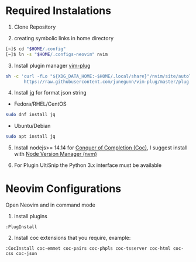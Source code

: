 # Required Instalations

1. Clone Repository

2. creating symbolic links in home directory

```bash
[~]$ cd "$HOME/.config"
[~]$ ln -s "$HOME/.configs-neovim" nvim
```

3. Install plugin manager [vim-plug](https://github.com/junegunn/vim-plug)

```bash
sh -c 'curl -fLo "${XDG_DATA_HOME:-$HOME/.local/share}"/nvim/site/autoload/plug.vim --create-dirs \
       https://raw.githubusercontent.com/junegunn/vim-plug/master/plug.vim'
```

4. Install [jq](https://github.com/stedolan/jq) for format json string

- Fedora/RHEL/CentOS
```bash
sudo dnf install jq
```

- Ubuntu/Debian
```bash
sudo apt install jq
```

5. Install nodejs>= 14.14 for [Conquer of Completion (Coc)](https://github.com/neoclide/coc.nvim), I suggest install with [Node Version Manager (nvm)](https://github.com/nvm-sh/nvm)

6. For Plugin UltiSnip the Python 3.x interface must be available

# Neovim Configurations

Open Neovim and in command mode

1. install plugins

```
:PlugInstall
```

2. Install coc extensions that you require, example:

```
:CocInstall coc-emmet coc-pairs coc-phpls coc-tsserver coc-html coc-css coc-json
```